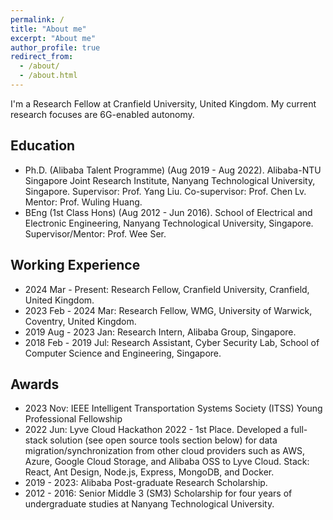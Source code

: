 ```yaml
---
permalink: /
title: "About me"
excerpt: "About me"
author_profile: true
redirect_from: 
  - /about/
  - /about.html
---
```


I'm a Research Fellow at Cranfield University, United Kingdom. My current research focuses are 6G-enabled autonomy.

Education
------
* Ph.D. (Alibaba Talent Programme) (Aug 2019 - Aug 2022). Alibaba-NTU Singapore Joint Research Institute, Nanyang Technological University, Singapore. Supervisor: Prof. Yang Liu. Co-supervisor: Prof. Chen Lv. Mentor: Prof. Wuling Huang. 
* BEng (1st Class Hons) (Aug 2012 - Jun 2016). School of Electrical and Electronic Engineering, Nanyang Technological University, Singapore. Supervisor/Mentor: Prof. Wee Ser.  

Working Experience
------
* 2024 Mar - Present: Research Fellow, Cranfield University, Cranfield, United Kingdom.
* 2023 Feb - 2024 Mar: Research Fellow, WMG, University of Warwick, Coventry, United Kingdom.
* 2019 Aug - 2023 Jan: Research Intern, Alibaba Group, Singapore.
* 2018 Feb - 2019 Jul: Research Assistant, Cyber Security Lab, School of Computer Science and Engineering, Singapore.

Awards
------
* 2023 Nov: IEEE Intelligent Transportation Systems Society (ITSS) Young Professional Fellowship
* 2022 Jun: Lyve Cloud Hackathon 2022 - 1st Place. Developed a full-stack solution (see open source tools section below) for data migration/synchronization from other cloud providers such as AWS, Azure, Google Cloud Storage, and Alibaba OSS to Lyve Cloud. Stack: React, Ant Design, Node.js, Express, MongoDB, and Docker.
* 2019 - 2023: Alibaba Post-graduate Research Scholarship.
* 2012 - 2016: Senior Middle 3 (SM3) Scholarship for four years of undergraduate studies at Nanyang Technological University.
